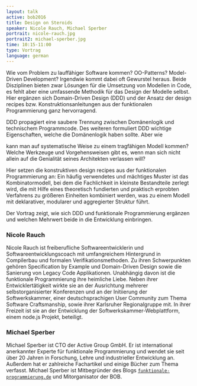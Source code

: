 ```yaml
---
layout: talk
active: bob2016
title: Design on Steroids
speaker: Nicole Rauch, Michael Sperber
portrait: nicole-rauch.jpg
portrait2: michael-sperber.jpg
time: 10:15-11:00
type: Vortrag
language: german
---
```


Wie vom Problem zu lauffähiger Software kommen? OO-Patterns?
Model-Driven Development? Irgendwie kommt dabei oft Gewurstel
heraus. Beide Disziplinen bieten zwar Lösungen für die Umsetzung von
Modellen in Code, es fehlt aber eine umfassende Methodik für das
Design der Modelle selbst. Hier ergänzen sich Domain-Driven Design
(DDD) und der Ansatz der design recipes bzw. Konstruktionsanleitungen
aus der funktionalen Programmierung ganz hervorragend.

DDD propagiert eine saubere Trennung zwischen Domänenlogik und
technischem Programmcode. Des weiteren formuliert DDD wichtige
Eigenschaften, welche die Domänenlogik haben sollte. Aber wie

kann man auf systematische Weise zu einem tragfähigen Modell kommen?
Welche Werkzeuge und Vorgehensweisen gibt es, wenn man sich nicht
allein auf die Genialität seines Architekten verlassen will?

Hier setzen die konstruktiven design recipes aus der funktionalen
Programmierung an: Ein häufig verwendetes und mächtiges Muster ist das
Kombinatormodell, bei dem die Fachlichkeit in kleinste Bestandteile
zerlegt wird, die mit Hilfe eines theoretisch fundierten und praktisch
erprobten Verfahrens zu größeren Einheiten kombiniert werden, was zu
einem Modell mit deklarativer, modularer und aggregierter Struktur
führt.

Der Vortrag zeigt, wie sich DDD und funktionale Programmierung
ergänzen und welchen Mehrwert beide in die Entwicklung einbringen.

### Nicole Rauch

Nicole Rauch ist freiberufliche Softwareentwicklerin und
Softwareentwicklungscoach mit umfangreichem Hintergrund in Compilerbau
und formalen Verifikationsmethoden. Zu ihren Schwerpunkten gehören
Specification by Example und Domain-Driven Design sowie die Sanierung
von Legacy Code Applikationen. Unabhängig davon ist die funktionale
Programmierung ihre heimliche Liebe. Neben ihrer Entwicklertätigkeit
wirkte sie an der Ausrichtung mehrerer selbstorganisierter Konferenzen
und an der Initiierung der Softwerkskammer, einer deutschsprachigen
User Community zum Thema Software Craftsmanship, sowie ihrer
Karlsruher Regionalgruppe mit. In ihrer Freizeit ist sie an der
Entwicklung der Softwerkskammer-Webplattform, einem node.js Projekt,
beteiligt.

### Michael Sperber

Michael Sperber ist CTO der Active Group GmbH. Er ist international
anerkannter Experte für funktionale Programmierung und wendet sie seit
über 20 Jahren in Forschung, Lehre und industrieller Entwicklung
an. Außerdem hat er zahlreiche Fachartikel und einige Bücher zum Thema
verfasst. Michael Sperber ist Mitbegründer des Blogs
[`funktionale-programmierung.de`](funktionale-programmierung.de) und
Mitorganisator der BOB.
